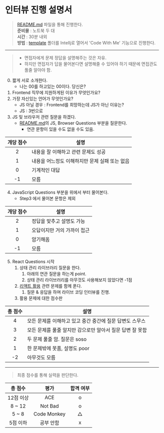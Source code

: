 # 인터뷰 진행 설명서
> [README.md](../README.md) 파일을 통해 진행한다.<br/>
> <strong>준비물</strong> : 노트북 두 대<br/>
> <strong>시간</strong> : 30분 내외<br/>
> <strong>방법</strong> : [template](../template) 폴더를 Intellj로 열어서 'Code With Me' 기능으로 진행한다.

- - - -
> - 면접자에게 문제 정답을 설명해주는 것은 자유. <br/>
> - 하지만 면접자가 답을 물어본다면 설명해줄 수 있어야 하기 때문에 면접관도 풀줄 알아야 함.


0. 짧게 서로 소개한다.
   - 나는 00를 하고있는 00이다. 당신은?
1. Frontend 직무에 지원하게된 이유가 무엇인가요?
2. 가장 자신있는 언어가 무엇인가요?
   - JS 아닐 경우 : Frontend를 희망하는데 JS가 아닌 이유는?
   - JS : 3번으로
3. JS 및 브라우저 관련 질문을 하겠다.
   - [README.md](../README.md)의  JS, Browser Questions 부분을 질문한다.
     - 연관 문항이 있을 수도 없을 수도 있음.

| 개당 점수 | 설명           |
|:-----:|--------------|
|   2   | 내용을 잘 이해하고 관련 문제도 성공|
|   1   | 내용을 어느정도 이해하지만 문제 실패 또는 없음 |
|   0   | 기계적인 대답|
|  -1   | 모름          |

4. JavaScript Questions 부분을 위에서 부터 물어본다.
   - Step3 에서 물어본 문항은 제외

| 개당 점수 | 설명                         |
|:-----:|----------------------------|
|   2   | 정답을 맞추고 설명도 가능       |
|   1   | 오답이지만 거의 가까이 접근 |
|   0   | 암기해옴                    |
|  -1   | 모름                         |


5. React Questions 시작
   1. 상태 관리 라이브러리 질문을 한다.
      1. 아래의 연관 질문을 하는게 point.
      2. 상태 관리 라이브러리를 아무것도 사용해보지 않았다면 -1점
   2. [리액트 활용](../questions/리액트%20활용%20문제.md) 관련 문제를 함께 푼다.
      1. 질문 & 응답을 하며 라이브 코딩 인터뷰를 진행.
   3. 활용 문제에 대한 점수판
      
| 총 점수 | 설명                                |
|:----:|-----------------------------------|
|  4   | 모든 문제를 이해하고 있고 중간 중간에 질문 답변도 스무스  |
|  3   | 모든 문제를 풀줄 알지만 감으로만 알아서 질문 답변 잘 못함 |
|  2   | 두 문제 풀줄 암. 질문은 soso               |
|  1   | 한 문제밖에 못품, 설명도 poor               |
|  -2  | 아무것도 모름                           |

- - - -
> 최종 점수를 통해 실력을 판단한다.

|  총 점수  |     평가      | 합격 여부 |
|:------:|:-----------:|:-----:|
| 12점 이상 |     ACE     |   o   |
| 8 ~ 12 |   Not Bad   |   o   |
| 5 ~ 8  | Code Monkey |   △   |
| 5점 이하  |    공부 안함    |   x   |